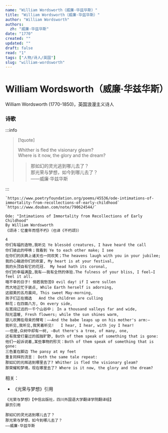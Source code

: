 ```yaml
---
name: "William Wordsworth（威廉·华兹华斯）"
title: "William Wordsworth（威廉·华兹华斯）"
author: "William Wordsworth"
authors:
  zh: "威廉·华兹华斯"
date: "1770"
created: ""
updated: ""
draft: false
read: "1"
tags: ["人物/诗人/英国"]
slug: "william-wordsworth"
---
```


# William Wordsworth（威廉·华兹华斯）

William Wordsworth (1770-1850)，英国浪漫主义诗人

### 诗歌

:::info

> [!quote]
> 
> Whither is fled the visionary gleam?  
> Where is it now, the glory and the dream?  
> 
> > 那如幻的灵光逃到哪儿去了？  
> > 那光荣与梦想，如今到哪儿去了？  
> > ——威廉·华兹华斯  

:::

```
`https://www.poetryfoundation.org/poems/45536/ode-intimations-of-immortality-from-recollections-of-early-childhood`
`https://www.douban.com/note/790624544/`

Ode: "Intimations of Immortality from Recollections of Early Childhood"
By William Wordsworth
《颂诗：忆童年而悟不朽》（也译《不朽颂》）

4
你们有福的造物,我听见 Ye blessèd creatures, I have heard the call
你们彼此的呼唤；我看到 Ye to each other make; I see
在你们的庆典上诸天也一同欢笑；The heavens laugh with you in your jubilee;
我的心融进你们的欢宴, My heart is at your festival,
我的头顶自有它的花冠.  My head hath its coronal,
你们的幸福满盈,我有——我有全然的体验.The fulness of your bliss, I feel—I feel it all.
哦不幸的日子! 倘若我愁苦O evil day! if I were sullen
而大地正忙于装点, While Earth herself is adorning,
这甜美的五月晨间, This sweet May-morning,
孩子们正在摘选   And the children are culling
鲜花；在四面八方, On every side,
在宽阔辽远的一千个山谷中； In a thousand valleys far and wide,
阳光温暖, Fresh flowers; while the sun shines warm,
婴儿欢腾在母亲的臂弯：——And the babe leaps up on his mother's arm:—
我听见,我听见,我笑着听见!   I hear, I hear, with joy I hear!
——但是,众树中却有一树, —But there's a tree, of many, one,
还有我曾打量过的孤独旷野, Both of them speak of something that is gone:
他们一起诉说着,某些事物的殄灭：Both of them speak of something that is gone:
三色堇在脚边 The pansy at my feet
重复同样的流言： Doth the same tale repeat:
那如幻的光辉逃到哪里去了? Whither is fled the visionary gleam?
那荣耀和梦境，现在哪里去了? Where is it now, the glory and the dream?
```

相关：
- 《光荣与梦想》引用
```
《光荣与梦想》【中信出版社，四川外国语大学翻译学院翻译组】
扉页引用

那如幻的灵光逃到哪儿去了？
那光荣与梦想，如今到哪儿去了？
——威廉·华兹华斯
```
